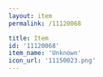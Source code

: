 ```yaml
---
layout: item
permalink: /11120068

title: Item
id: '11120068'
item_name: 'Unknown'
icon_url: '11150023.png'
---
```

